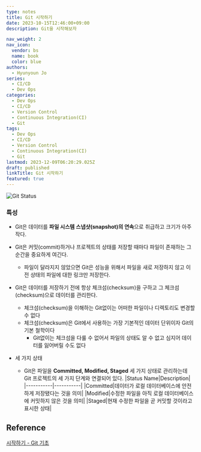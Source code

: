 ```yaml
---
type: notes
title: Git 시작하기
date: 2023-10-15T12:46:00+09:00
description: Git을 시작해보자

nav_weight: 2
nav_icon:
  vendor: bs
  name: book
  color: blue
authors:
  - Hyunyoun Jo
series:
  - CI/CD
  - Dev Ops
categories:
  - Dev Ops
  - CI/CD
  - Version Control
  - Continuous Integration(CI)
  - Git
tags:
  - Dev Ops
  - CI/CD
  - Version Control
  - Continuous Integration(CI)
  - Git
lastmod: 2023-12-09T06:20:29.025Z
draft: published
linkTitle: Git 시작하기
featured: true
---
```


![Git Status](/content/dev-ops/git-status.png "https://git-scm.com/book/en/v2/Getting-Started-What-is-Git%3F")

### 특성

- Git은 데이터를 **파일 시스템 스냅샷(snapshot)의 연속**으로 취급하고 크기가 아주 작다.
- Git은 커밋(commit)하거나 프로젝트의 상태를 저장할 때마다 파일이 존재하는 그 순간을 중요하게 여긴다.
  - 파일이 달라지지 않았으면 Git은 성능을 위해서 파일을 새로 저장하지 않고 이전 상태의 파일에 대한 링크만 저장한다.
- Git은 데이터를 저장하기 전에 항상 체크섬(checksum)을 구하고 그 체크섬(checksum)으로 데이터를 관리한다.
  - 체크섬(checksum)을 이해하는 Git없이는 어떠한 파일이나 디렉토리도 변경할 수 없다
  - 체크섬(checksum)은 Git에서 사용하는 가장 기본적인 데이터 단위이자 Git의 기본 철학이다
    - Git없이는 체크섬을 다룰 수 없어서 파일의 상태도 알 수 없고 심지어 데이터를 잃어버릴 수도 없다
- 세 가지 상태

  - Git은 파일을 **Committed, Modified, Staged** 세 가지 상태로 관리하는데 Git 프로젝트의 세 가지 단계와 연결되어 있다.
    |Status Name|Description|
    |-----------|-----------|
    |Committed|데이터가 로컬 데이터베이스에 안전하게 저장됐다는 것을 의미|
    |Modified|수정한 파일을 아직 로컬 데이터베이스에 커밋하지 않은 것을 의미|
    |Staged|현재 수정한 파일을 곧 커밋할 것이라고 표시한 상태|

## Reference

[시작하기 - Git 기초](https://git-scm.com/book/ko/v2/%EC%8B%9C%EC%9E%91%ED%95%98%EA%B8%B0-Git-%EA%B8%B0%EC%B4%88)
